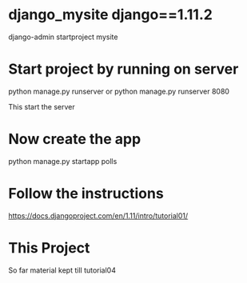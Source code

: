 # django_mysite django==1.11.2
django-admin startproject mysite

# Start project by running on server
python manage.py runserver
or
python manage.py runserver 8080

This start the server

# Now create the app 
python manage.py startapp polls

# Follow the instructions

https://docs.djangoproject.com/en/1.11/intro/tutorial01/

# This Project
So far material kept till tutorial04